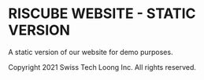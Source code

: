 # RISCUBE WEBSITE - STATIC VERSION

A static version of our website for demo purposes.

Copyright  2021 Swiss Tech Loong Inc. All rights reserved.
